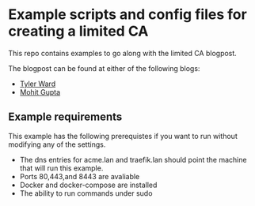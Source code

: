 Example scripts and config files for creating a limited CA
==========================================================

This repo contains examples to go along with the limited CA blogpost.

The blogpost can be found at either of the following blogs:
* [Tyler Ward](https://www.scorpia.co.uk/2021/11/27/creating-constrained-certificate-authorities/)
* [Mohit Gupta](https://skybound.link/2021/11/creating-constrained-certificate-authorities/)

Example requirements
--------------------

This example has the following prerequistes if you want to run without modifying any of the settings.

* The dns entries for acme.lan and traefik.lan should point the machine that will run this example.
* Ports 80,443,and 8443 are avaliable
* Docker and docker-compose are installed
* The ability to run commands under sudo
